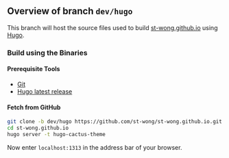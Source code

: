 ## Overview of branch `dev/hugo`

This branch will host the source files used to build [st-wong.github.io](https://st-wong.github.io) using [Hugo](https://gohugo.io).

### Build using the Binaries

#### Prerequisite Tools

* [Git](https://git-scm.com/)
* [Hugo latest release](https://github.com/gohugoio/hugo/releases)

#### Fetch from GitHub

```bash
git clone -b dev/hugo https://github.com/st-wong/st-wong.github.io.git
cd st-wong.github.io
hugo server -t hugo-cactus-theme
```

Now enter `localhost:1313` in the address bar of your browser.
